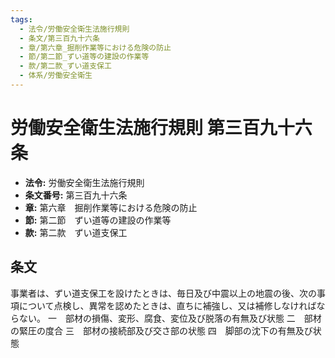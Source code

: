 ```yaml
---
tags:
  - 法令/労働安全衛生法施行規則
  - 条文/第三百九十六条
  - 章/第六章_掘削作業等における危険の防止
  - 節/第二節_ずい道等の建設の作業等
  - 款/第二款_ずい道支保工
  - 体系/労働安全衛生
---
```

# 労働安全衛生法施行規則 第三百九十六条

- **法令:** 労働安全衛生法施行規則
- **条文番号:** 第三百九十六条
- **章:** 第六章　掘削作業等における危険の防止
- **節:** 第二節　ずい道等の建設の作業等
- **款:** 第二款　ずい道支保工

## 条文
事業者は、ずい道支保工を設けたときは、毎日及び中震以上の地震の後、次の事項について点検し、異常を認めたときは、直ちに補強し、又は補修しなければならない。
一　部材の損傷、変形、腐食、変位及び脱落の有無及び状態
二　部材の緊圧の度合
三　部材の接続部及び交さ部の状態
四　脚部の沈下の有無及び状態

